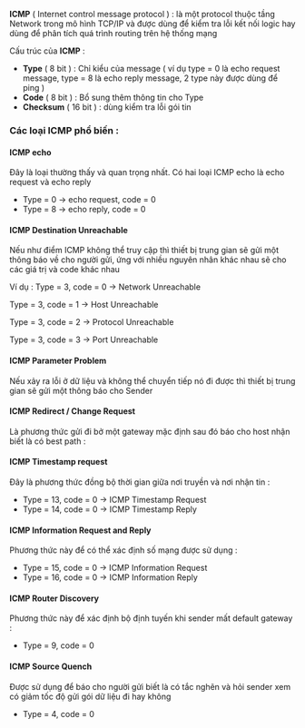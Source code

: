 **ICMP** ( Internet control message protocol ) : là một protocol thuộc tầng Network trong mô hình TCP/IP và được dùng để kiểm tra lỗi kết nối logic hay dùng để phân tích quá trình routing trên hệ thống mạng

Cấu trúc của **ICMP** : 
- **Type** ( 8 bit ) : Chỉ kiểu của message ( ví dụ type = 0 là echo request message, type = 8 là echo reply message, 2 type này được dùng để ping )
- **Code** ( 8 bit ) : Bổ sung thêm thông tin cho Type
- **Checksum** ( 16 bit ) : dùng kiểm tra lỗi gói tin

### Các loại ICMP phổ biến : 

#### ICMP echo

Đây là loại thường thấy và quan trọng nhất. Có hai loại ICMP echo là echo request và echo reply
- Type = 0 -> echo request, code = 0
- Type = 8 -> echo reply, code = 0

#### ICMP Destination Unreachable

Nếu như điểm ICMP không thể truy cập thì thiết bị trung gian sẽ gửi một thông báo về cho người gửi, ứng với nhiều nguyên nhân khác nhau sẽ cho các giá trị và code khác nhau

Ví dụ : 
  Type = 3, code = 0 -> Network Unreachable
  
  Type = 3, code = 1 -> Host Unreachable
  
  Type = 3, code = 2 -> Protocol Unreachable
  
  Type = 3, code = 3 -> Port Unreachable
  
#### ICMP Parameter Problem

Nếu xảy ra lỗi ở dữ liệu và không thể chuyển tiếp nó đi được thì thiết bị trung gian sẽ gửi một thông báo cho Sender 

#### ICMP Redirect / Change Request

Là phương thức gửi đi bở một gateway mặc định sau đó báo cho host nhận biết là có best path : 

#### ICMP Timestamp request

Đây là phương thức đồng bộ thời gian giữa nơi truyền và nơi nhận tin :

- Type = 13, code = 0 -> ICMP Timestamp Request
- Type = 14, code = 0 -> ICMP Timestamp Reply

#### ICMP Information Request and Reply

Phương thức này để có thể xác định số mạng được sử dụng :

- Type = 15, code = 0 -> ICMP Information Request
- Type = 16, code = 0 -> ICMP Information Reply

#### ICMP Router Discovery
Phương thức này để xác định bộ định tuyến khi sender mất default gateway : 

- Type = 9, code = 0

#### ICMP Source Quench

Được sử dụng để báo cho người gửi biết là có tắc nghẽn và hỏi sender xem có giảm tốc độ gửi gói dữ liệu đi hay không 

- Type = 4, code = 0



